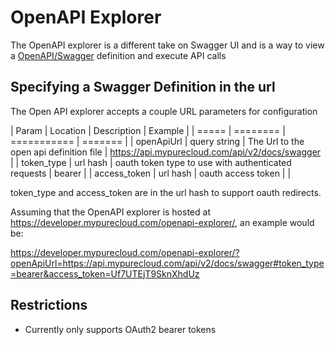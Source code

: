 # OpenAPI Explorer
The OpenAPI explorer is a different take on Swagger UI and is a way to view a [OpenAPI/Swagger](http://swagger.io/) definition and execute API calls

## Specifying a Swagger Definition in the url

The Open API explorer accepts a couple URL parameters for configuration

| Param | Location | Description | Example |
| ===== | ======== | =========== | ======= |
| openApiUrl | query string | The Url to the open api definition file | https://api.mypurecloud.com/api/v2/docs/swagger |
| token_type | url hash | oauth token type to use with authenticated requests | bearer |
| access_token | url hash | oauth access token |  |

token_type and access_token are in the url hash to support oauth redirects.

Assuming that the OpenAPI explorer is hosted at https://developer.mypurecloud.com/openapi-explorer/, an example would be:

https://developer.mypurecloud.com/openapi-explorer/?openApiUrl=https://api.mypurecloud.com/api/v2/docs/swagger#token_type=bearer&access_token=Uf7UTEjT9SknXhdUz

## Restrictions

* Currently only supports OAuth2 bearer tokens
